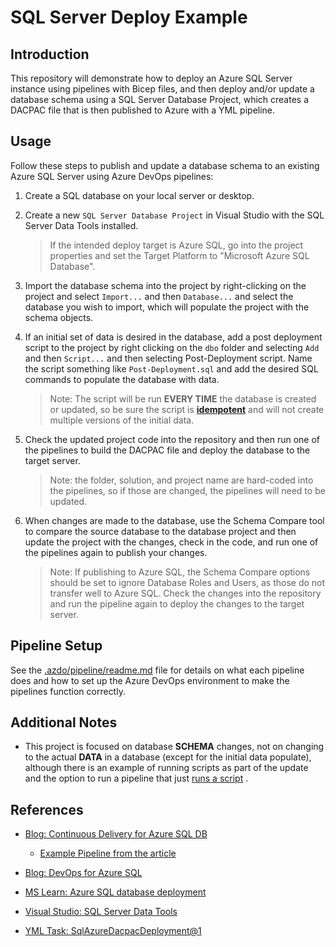 # SQL Server Deploy Example

## Introduction

This repository will demonstrate how to deploy an Azure SQL Server instance using pipelines with Bicep files, and then deploy and/or update a database schema using a SQL Server Database Project, which creates a DACPAC file that is then published to Azure with a YML pipeline.

## Usage

Follow these steps to publish and update a database schema to an existing Azure SQL Server using Azure DevOps pipelines:

1. Create a SQL database on your local server or desktop.

1. Create a new `SQL Server Database Project` in Visual Studio with the SQL Server Data Tools installed.
  
    > If the intended deploy target is Azure SQL, go into the project properties and set the Target Platform to "Microsoft Azure SQL Database".

1. Import the database schema into the project by right-clicking on the project and select `Import...` and then `Database...` and select the database you wish to import, which will populate the project with the schema objects.

1. If an initial set of data is desired in the database, add a post deployment script to the project by right clicking on the `dbo` folder and selecting `Add` and then `Script...` and then selecting Post-Deployment script.  Name the script something like `Post-Deployment.sql` and add the desired SQL commands to populate the database with data.

    > Note: The script will be run **EVERY TIME** the database is created or updated, so be sure the script is [**idempotent**](https://learn.microsoft.com/en-us/ef/core/managing-schemas/migrations/applying?tabs=dotnet-core-cli#idempotent-sql-scripts) and will not create multiple versions of the initial data.

1. Check the updated project code into the repository and then run one of the pipelines to build the DACPAC file and deploy the database to the target server.

    > Note: the folder, solution, and project name are hard-coded into the pipelines, so if those are changed, the pipelines will need to be updated.

1. When changes are made to the database, use the Schema Compare tool to compare the source database to the database project and then update the project with the changes, check in the code, and run one of the pipelines again to publish your changes.

    > Note: If publishing to Azure SQL, the Schema Compare options should be set to ignore Database Roles and Users, as those do not transfer well to Azure SQL. Check the changes into the repository and run the pipeline again to deploy the changes to the target server.

## Pipeline Setup

See the [.azdo/pipeline/readme.md](.azdo/pipelines/readme.md) file for details on what each pipeline does and how to set up the Azure DevOps environment to make the pipelines function correctly.

## Additional Notes

- This project is focused on database **SCHEMA** changes, not on changing to the actual **DATA** in a database (except for the initial data populate), although there is an example of running scripts as part of the update and the option to run a pipeline that just [runs a script](.azdo/pipelines/run-sql-pipeline.yml) .

## References

- [Blog: Continuous Delivery for Azure SQL DB](https://devblogs.microsoft.com/azure-sql/continuous-delivery-for-azure-sql-db-using-azure-devops-multi-stage-pipelines/)
  - [Example Pipeline from the article](https://github.com/arvindshmicrosoft/azure-sql-devops/blob/add-pipeline/azure-pipelines/deploy-sqlproj.yml)

- [Blog: DevOps for Azure SQL](https://devblogs.microsoft.com/azure-sql/devops-for-azure-sql/)

- [MS Learn: Azure SQL database deployment](https://learn.microsoft.com/en-us/azure/devops/pipelines/targets/azure-sqldb?view=azure-devops&tabs=yaml)

- [Visual Studio: SQL Server Data Tools](https://visualstudio.microsoft.com/vs/features/ssdt/)

- [YML Task: SqlAzureDacpacDeployment@1](https://learn.microsoft.com/en-us/azure/devops/pipelines/tasks/reference/sql-azure-dacpac-deployment-v1?view=azure-pipelines)

<!-- Other References

[SO: Connect with MI in a Pipeline Question](https://stackoverflow.com/questions/55637169/invoke-sqlcmd-with-aad-authentication)

[SO: Connect with MI in a Pipeline Question](https://markallison.co.uk/blog/connect-mi-with-managedidentity/)


- [Blog: Automatically Deploy your Database with Dacpac Packages](https://programmingwithwolfgang.com/deploy-dacpac-linux-azure-devops/)

- [Deploying DB changes using SSDT via Azure DevOps](https://medium.com/synsoft-global/deploying-db-changes-using-ssdt-via-azure-devops-3907f326e80d) 

- [Blog: Unleashing the Power of Managed Identity: Running SQL Scripts in Azure DevOps Pipeline](https://dev.to/shekhartarare/unleashing-the-power-of-managed-identity-running-sql-scripts-in-azure-devops-pipeline-311f)

-->
